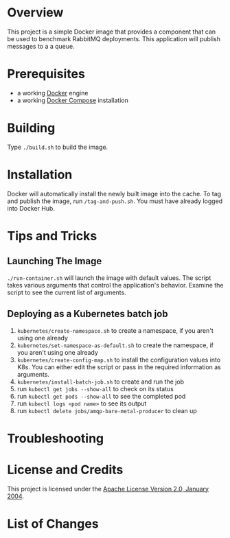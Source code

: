 # Overview
This project is a simple Docker image that provides a component that can be used to benchmark RabbitMQ deployments.
This application will publish messages to a a queue.

# Prerequisites
* a working [Docker](http://docker.io) engine
* a working [Docker Compose](http://docker.io) installation

# Building
Type `./build.sh` to build the image.

# Installation
Docker will automatically install the newly built image into the cache.
To tag and publish the image, run `/tag-and-push.sh`.  You must have already
logged into Docker Hub.

# Tips and Tricks

## Launching The Image

`./run-container.sh` will launch the image with default values.  The script takes various arguments that control the
application's behavior.  Examine the script to see the current list of arguments.

## Deploying as a Kubernetes batch job

1. `kubernetes/create-namespace.sh` to create a namespace, if you aren't using one already
1. `kubernetes/set-namespace-as-default.sh` to create the namespace, if you aren't using one already
1. `kubernetes/create-config-map.sh` to install the configuration values into K8s.  You can either edit the script or
pass in the required information as arguments.
1. `kubernetes/install-batch-job.sh` to create and run the job
1. run `kubectl get jobs --show-all` to check on its status
1. run `kubectl get pods --show-all` to see the completed pod
1. run `kubectl logs <pod name>` to see its output
1. run `kubectl delete jobs/amqp-bare-metal-producer` to clean up

# Troubleshooting

# License and Credits
This project is licensed under the [Apache License Version 2.0, January 2004](http://www.apache.org/licenses/).

# List of Changes
